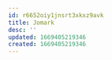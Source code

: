 ```yaml
---
id: r6652oiy1jnsrt3xkxz9avk
title: Jomark
desc: ''
updated: 1669405219346
created: 1669405219346
---
```

